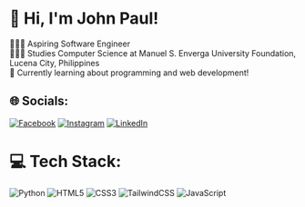 # 👋 Hi, I'm John Paul!

👩🏻‍💻 Aspiring Software Engineer <br/>
👩🏻‍🎓 Studies Computer Science at Manuel S. Enverga University Foundation, Lucena City, Philippines <br/>
💭 Currently learning about programming and web development! <br/>


## 🌐 Socials:
[![Facebook](https://img.shields.io/badge/Facebook-%231877F2.svg?logo=Facebook&logoColor=white)](https://facebook.com/JohnPaul.Martirez18) [![Instagram](https://img.shields.io/badge/Instagram-%23E4405F.svg?logo=Instagram&logoColor=white)](https://instagram.com/lopnajj_) [![LinkedIn](https://img.shields.io/badge/LinkedIn-%230077B5.svg?logo=linkedin&logoColor=white)](https://linkedin.com/in/john-paul-martirez-8819552b7) 

# 💻 Tech Stack:
![Python](https://img.shields.io/badge/python-3670A0?style=for-the-badge&logo=python&logoColor=ffdd54) ![HTML5](https://img.shields.io/badge/html5-%23E34F26.svg?style=for-the-badge&logo=html5&logoColor=white) ![CSS3](https://img.shields.io/badge/css3-%231572B6.svg?style=for-the-badge&logo=css3&logoColor=white) ![TailwindCSS](https://img.shields.io/badge/tailwindcss-%2338B2AC.svg?style=for-the-badge&logo=tailwind-css&logoColor=white) ![JavaScript](https://img.shields.io/badge/javascript-%23323330.svg?style=for-the-badge&logo=javascript&logoColor=%23F7DF1E)


